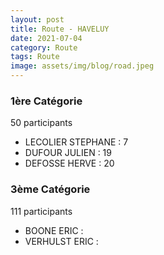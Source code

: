 ```yaml
---
layout: post
title: Route - HAVELUY
date: 2021-07-04
category: Route
tags: Route
image: assets/img/blog/road.jpeg
---
```


### 1ère Catégorie
50 participants
- LECOLIER STEPHANE : 7
- DUFOUR JULIEN : 19
- DEFOSSE HERVE : 20

### 3ème Catégorie
111 participants
- BOONE ERIC : 
- VERHULST ERIC : 
